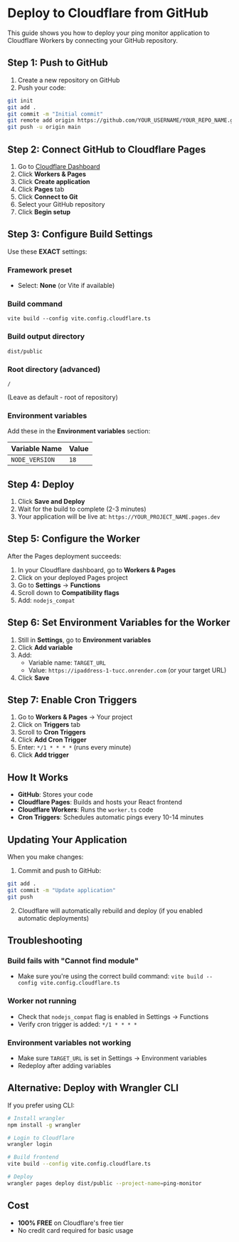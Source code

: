 # Deploy to Cloudflare from GitHub

This guide shows you how to deploy your ping monitor application to Cloudflare Workers by connecting your GitHub repository.

## Step 1: Push to GitHub

1. Create a new repository on GitHub
2. Push your code:
```bash
git init
git add .
git commit -m "Initial commit"
git remote add origin https://github.com/YOUR_USERNAME/YOUR_REPO_NAME.git
git push -u origin main
```

## Step 2: Connect GitHub to Cloudflare Pages

1. Go to [Cloudflare Dashboard](https://dash.cloudflare.com)
2. Click **Workers & Pages**
3. Click **Create application**
4. Click **Pages** tab
5. Click **Connect to Git**
6. Select your GitHub repository
7. Click **Begin setup**

## Step 3: Configure Build Settings

Use these **EXACT** settings:

### Framework preset
- Select: **None** (or Vite if available)

### Build command
```
vite build --config vite.config.cloudflare.ts
```

### Build output directory
```
dist/public
```

### Root directory (advanced)
```
/
```
(Leave as default - root of repository)

### Environment variables
Add these in the **Environment variables** section:

| Variable Name | Value |
|--------------|-------|
| `NODE_VERSION` | `18` |

## Step 4: Deploy

1. Click **Save and Deploy**
2. Wait for the build to complete (2-3 minutes)
3. Your application will be live at: `https://YOUR_PROJECT_NAME.pages.dev`

## Step 5: Configure the Worker

After the Pages deployment succeeds:

1. In your Cloudflare dashboard, go to **Workers & Pages**
2. Click on your deployed Pages project
3. Go to **Settings** → **Functions**
4. Scroll down to **Compatibility flags**
5. Add: `nodejs_compat`

## Step 6: Set Environment Variables for the Worker

1. Still in **Settings**, go to **Environment variables**
2. Click **Add variable**
3. Add:
   - Variable name: `TARGET_URL`
   - Value: `https://ipaddress-1-tucc.onrender.com` (or your target URL)
4. Click **Save**

## Step 7: Enable Cron Triggers

1. Go to **Workers & Pages** → Your project
2. Click on **Triggers** tab
3. Scroll to **Cron Triggers**
4. Click **Add Cron Trigger**
5. Enter: `*/1 * * * *` (runs every minute)
6. Click **Add trigger**

## How It Works

- **GitHub**: Stores your code
- **Cloudflare Pages**: Builds and hosts your React frontend
- **Cloudflare Workers**: Runs the `worker.ts` code
- **Cron Triggers**: Schedules automatic pings every 10-14 minutes

## Updating Your Application

When you make changes:

1. Commit and push to GitHub:
```bash
git add .
git commit -m "Update application"
git push
```

2. Cloudflare will automatically rebuild and deploy (if you enabled automatic deployments)

## Troubleshooting

### Build fails with "Cannot find module"
- Make sure you're using the correct build command: `vite build --config vite.config.cloudflare.ts`

### Worker not running
- Check that `nodejs_compat` flag is enabled in Settings → Functions
- Verify cron trigger is added: `*/1 * * * *`

### Environment variables not working
- Make sure `TARGET_URL` is set in Settings → Environment variables
- Redeploy after adding variables

## Alternative: Deploy with Wrangler CLI

If you prefer using CLI:

```bash
# Install wrangler
npm install -g wrangler

# Login to Cloudflare
wrangler login

# Build frontend
vite build --config vite.config.cloudflare.ts

# Deploy
wrangler pages deploy dist/public --project-name=ping-monitor
```

## Cost

- **100% FREE** on Cloudflare's free tier
- No credit card required for basic usage
